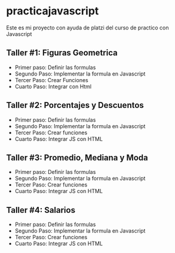 # practicajavascript
Este es mi proyecto con ayuda de platzi del curso de practico con Javascript
## Taller #1: Figuras Geometrica
- Primer paso: Definir las formulas 
- Segundo Paso: Implementar la formula en Javascript
- Tercer Paso: Crear Funciones
- Cuarto Paso: Integrar con Html
## Taller #2: Porcentajes y Descuentos
- Primer paso: Definir las formulas 
- Segundo Paso: Implementar la formula en Javascript
- Tercer Paso: Crear funciones
- Cuarto Paso: Integrar JS con HTML
## Taller #3: Promedio, Mediana y Moda
- Primer paso: Definir las formulas 
- Segundo Paso: Implementar la formula en Javascript
- Tercer Paso: Crear funciones
- Cuarto Paso: Integrar JS con HTML
## Taller #4: Salarios
-  Primer paso: Definir las formulas 
- Segundo Paso: Implementar la formula en Javascript
- Tercer Paso: Crear funciones
- Cuarto Paso: Integrar JS con HTML